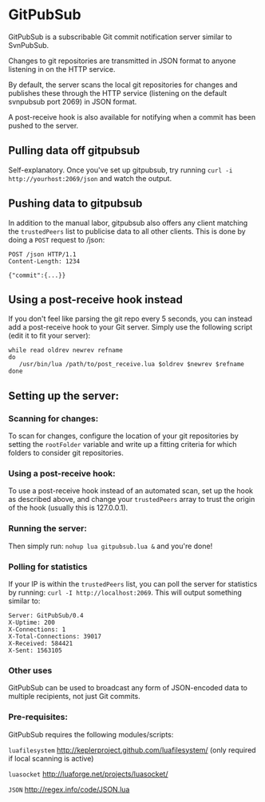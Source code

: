 GitPubSub
=========

GitPubSub is a subscribable Git commit notification server 
similar to SvnPubSub.

Changes to git repositories are transmitted in JSON format to 
anyone listening in on the HTTP service.

By default, the server scans the local git repositories for 
changes and publishes these through the HTTP service (listening on 
the default svnpubsub port 2069) in JSON format.

A post-receive hook is also available for notifying when a commit 
has been pushed to the server.


## Pulling data off gitpubsub ##
Self-explanatory.
Once you've set up gitpubsub, try running 
`curl -i http://yourhost:2069/json` and watch the output.


## Pushing data to gitpubsub ##
In addition to the manual labor, gitpubsub also offers any client 
matching the `trustedPeers` list to publicise data to all other 
clients. This is done by doing a `POST` request to /json:

    POST /json HTTP/1.1
    Content-Length: 1234
    
    {"commit":{...}}

## Using a post-receive hook instead ##
If you don't feel like parsing the git repo every 5 seconds, you 
can instead add a post-receive hook to your Git server. Simply 
use the following script (edit it to fit your server):

    while read oldrev newrev refname
    do
       /usr/bin/lua /path/to/post_receive.lua $oldrev $newrev $refname
    done



## Setting up the server: ##

### Scanning for changes: ###
To scan for changes, configure the location of your git repositories by 
setting the `rootFolder` variable and write up a fitting criteria for which 
folders to consider git repositories. 

### Using a post-receive hook: ###
To use a post-receive hook instead of an automated scan, set up the hook as 
described above, and change your `trustedPeers` array to trust the origin 
of the hook (usually this is 127.0.0.1).


### Running the server: ###

Then simply run: `nohup lua gitpubsub.lua &` and you're done!

### Polling for statistics ###

If your IP is within the `trustedPeers` list, you can poll the server for 
statistics by running: `curl -I http://localhost:2069`. This will output 
something similar to:

    Server: GitPubSub/0.4
    X-Uptime: 200
    X-Connections: 1
    X-Total-Connections: 39017
    X-Received: 584421
    X-Sent: 1563105


### Other uses ###
GitPubSub can be used to broadcast any form of JSON-encoded data to multiple 
recipients, not just Git commits.


### Pre-requisites: ###
GitPubSub requires the following modules/scripts:

`luafilesystem` http://keplerproject.github.com/luafilesystem/ (only required if local scanning is active)

`luasocket` http://luaforge.net/projects/luasocket/

`JSON` http://regex.info/code/JSON.lua

